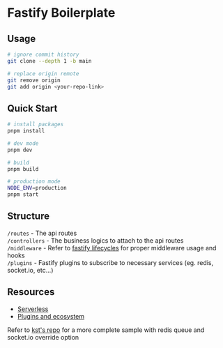 # Fastify Boilerplate

## Usage
```bash
# ignore commit history
git clone --depth 1 -b main

# replace origin remote
git remove origin
git add origin <your-repo-link>
```

## Quick Start
```bash
# install packages
pnpm install

# dev mode
pnpm dev

# build
pnpm build

# production mode
NODE_ENV=production
pnpm start
```

## Structure
`/routes` - The api routes\
`/controllers` - The business logics to attach to the api routes\
`/middleware` - Refer to [fastify lifecycles](https://fastify.dev/docs/latest/Reference/Lifecycle/#lifecycle) for proper middleware usage and hooks\
`/plugins` - Fastify plugins to subscribe to necessary services (eg. redis, socket.io, etc...)

## Resources
- [Serverless](https://fastify.dev/docs/v4.15.x/Guides/Serverless/)
- [Plugins and ecosystem](https://fastify.dev/ecosystem/)

Refer to [kst's repo](https://gitlab.com/degitic-house/telegram-bot) for a more complete sample with redis queue and socket.io override option
